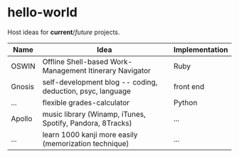 # hello-world
Host ideas for **current**/*future* projects.

| Name       | Idea                                                       | Implementation |
| ---------- | ---------------------------------------------------------- | -------------- |
| OSWIN      | Offline Shell-based Work-Management Itinerary Navigator    | Ruby           |
| Gnosis     | self-development blog -- coding, deduction, psyc, language | front end      |
| ...        | flexible grades-calculator                                 | Python         |
| Apollo     | music library (Winamp, iTunes, Spotify, Pandora, 8Tracks)  | ...            |
| ...        | learn 1000 kanji more easily (memorization technique)      | ...            |
